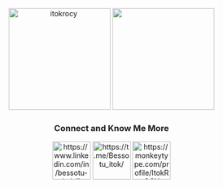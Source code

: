 <!---<h1 align="center">Welcome to my github profile</h1>--->
<!---<h3 align="center">Currenly still learning something new 👍</h3>--->

<p align="center"><img src="https://github-readme-stats-sigma-five.vercel.app/api?username=itokrocy&theme=great-gatsby&show_icons=true&locale=en" alt="itokrocy" height="200"/>
<img src="https://github-readme-stats-sigma-five.vercel.app/api/top-langs/?username=ItokROCY&theme=great-gatsby" height="200"/>
<!-- <img align="center"src="https://github-profile-trophy.vercel.app/?username=ItokROCY&no-frame=false&no-bg=true&margin-w=4" /> -->
</p>

<h3 align="center">Connect and Know Me More</h3>
<p align="center">
<div align="center"> 
<a align="center" href="https://www.linkedin.com/in/bessotu-itok/" target="blank"><img align="center" src="https://raw.githubusercontent.com/ItokROCY/Resource-rsc/main/icon/Linkedin-1.png" alt=https://www.linkedin.com/in/bessotu-itok/" height="75" width="75" /></a>
<a align="center" href="https://t.me/Bessotu_itok/" target="blank"><img align="center" src="https://raw.githubusercontent.com/ItokROCY/Resource-rsc/main/icon/Telegram-1.png" alt="https://t.me/Bessotu_itok/" height="75" width="75" /></a>
<a align="center" href="https://monkeytype.com/profile/ItokROCY/" target="blank"><img align="center" src="https://raw.githubusercontent.com/ItokROCY/Resource-rsc/main/icon/Monkeytype-1.png" alt="https://monkeytype.com/profile/ItokROCY" height="75" width="75" /></a>

  </div> 
</p>

<!---
<h3 align="left">What I currenly learn and interested at:</h3>
<p align="left"> <a href="https://getbootstrap.com" target="_blank" rel="noreferrer"> <img src="https://raw.githubusercontent.com/devicons/devicon/master/icons/bootstrap/bootstrap-plain-wordmark.svg" alt="bootstrap" width="40" height="40"/> </a> <a href="https://www.figma.com/" target="_blank" rel="noreferrer"> <img src="https://www.vectorlogo.zone/logos/figma/figma-icon.svg" alt="figma" width="40" height="40"/> </a> <a href="https://git-scm.com/" target="_blank" rel="noreferrer"> <img src="https://www.vectorlogo.zone/logos/git-scm/git-scm-icon.svg" alt="git" width="40" height="40"/> </a> <a href="https://www.w3.org/html/" target="_blank" rel="noreferrer"> <img src="https://raw.githubusercontent.com/devicons/devicon/master/icons/html5/html5-original-wordmark.svg" alt="html5" width="40" height="40"/> </a> <a href="https://developer.mozilla.org/en-US/docs/Web/JavaScript" target="_blank" rel="noreferrer"> <img src="https://raw.githubusercontent.com/devicons/devicon/master/icons/javascript/javascript-original.svg" alt="javascript" width="40" height="40"/> </a> <a href="https://www.linux.org/" target="_blank" rel="noreferrer"> <img src="https://raw.githubusercontent.com/devicons/devicon/master/icons/linux/linux-original.svg" alt="linux" width="40" height="40"/> </a> <a href="https://www.python.org" target="_blank" rel="noreferrer"> <img src="https://raw.githubusercontent.com/devicons/devicon/master/icons/python/python-original.svg" alt="python" width="40" height="40"/> </a> </p>





ItokROCY/ItokROCY is a ✨ special ✨ repository because its `README.md` (this file) appears on your GitHub profile.
You can click the Preview link to take a look at your changes.
--->
